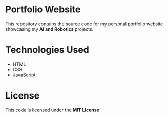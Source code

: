 # Portfolio Website
This repository contains the source code for my personal portfolio website
showcasing my **AI and Robotics** projects.

# Technologies Used
- HTML
- CSS
- JavaScript

# License
This code is licensed under the **MIT License**